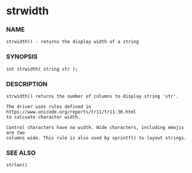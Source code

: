 # strwidth

### NAME

    strwidth() - returns the display width of a string

### SYNOPSIS

    int strwidth( string str );

### DESCRIPTION

    strwidth() returns the number of columns to display string 'str'.

    The driver uses rules defined in https://www.unicode.org/reports/tr11/tr11-36.html
    to calcuate character width.

    Control characters have no width. Wide characters, including emojis are two
    columns wide. This rule is also used by sprintf() to layout strings.

### SEE ALSO

    strlen()

